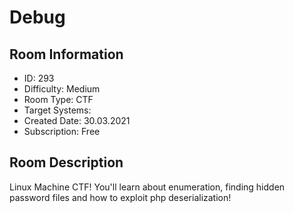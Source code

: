 ﻿# Debug

## Room Information
- ID: 293
- Difficulty: Medium
- Room Type: CTF
- Target Systems: 
- Created Date: 30.03.2021
- Subscription: Free

## Room Description
Linux Machine CTF! You'll learn about enumeration, finding hidden password files and how to exploit php deserialization!
